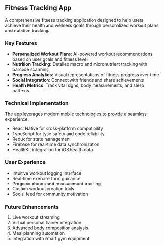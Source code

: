## Fitness Tracking App

A comprehensive fitness tracking application designed to help users achieve their health and wellness goals through personalized workout plans and nutrition tracking.

### Key Features

- **Personalized Workout Plans**: AI-powered workout recommendations based on user goals and fitness level
- **Nutrition Tracking**: Detailed macro and micronutrient tracking with barcode scanning
- **Progress Analytics**: Visual representations of fitness progress over time
- **Social Integration**: Connect with friends and share achievements
- **Health Metrics**: Track vital signs, body measurements, and sleep patterns

### Technical Implementation

The app leverages modern mobile technologies to provide a seamless experience:

- React Native for cross-platform compatibility
- TypeScript for type safety and code reliability
- Redux for state management
- Firebase for real-time data synchronization
- HealthKit integration for iOS health data

### User Experience

- Intuitive workout logging interface
- Real-time exercise form guidance
- Progress photos and measurement tracking
- Custom workout creation tools
- Social feed for community motivation

### Future Enhancements

1. Live workout streaming
2. Virtual personal trainer integration
3. Advanced body composition analysis
4. Meal planning automation
5. Integration with smart gym equipment